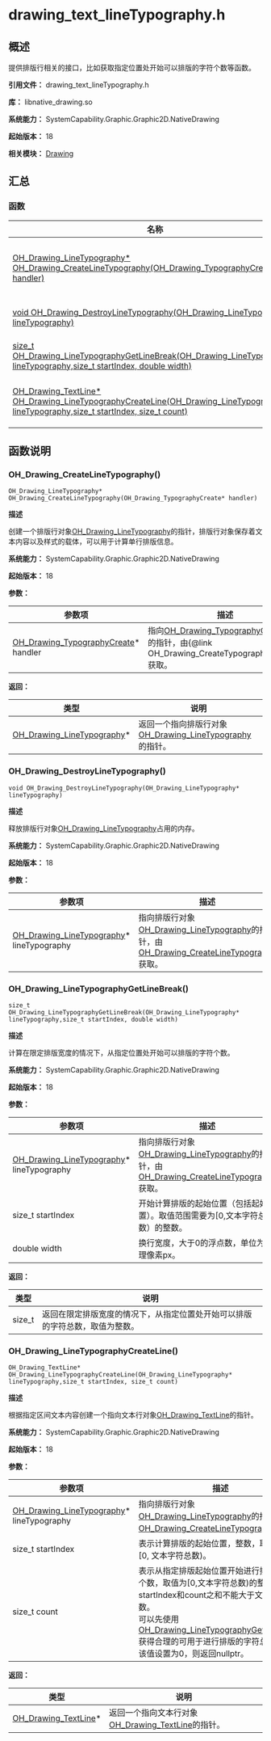 # drawing_text_lineTypography.h

## 概述

提供排版行相关的接口，比如获取指定位置处开始可以排版的字符个数等函数。

**引用文件：** drawing_text_lineTypography.h

**库：** libnative_drawing.so

**系统能力：** SystemCapability.Graphic.Graphic2D.NativeDrawing

**起始版本：** 18

**相关模块：** [Drawing](capi-drawing.md)

## 汇总

### 函数

| 名称 | 描述 |
| -- | -- |
| [OH_Drawing_LineTypography* OH_Drawing_CreateLineTypography(OH_Drawing_TypographyCreate* handler)](#oh_drawing_createlinetypography) | 创建一个排版行对象[OH_Drawing_LineTypography](capi-oh-drawing-linetypography.md)的指针，排版行对象保存着文本内容以及样式的载体，可以用于计算单行排版信息。 |
| [void OH_Drawing_DestroyLineTypography(OH_Drawing_LineTypography* lineTypography)](#oh_drawing_destroylinetypography) | 释放排版行对象[OH_Drawing_LineTypography](capi-oh-drawing-linetypography.md)占用的内存。 |
| [size_t OH_Drawing_LineTypographyGetLineBreak(OH_Drawing_LineTypography* lineTypography,size_t startIndex, double width)](#oh_drawing_linetypographygetlinebreak) | 计算在限定排版宽度的情况下，从指定位置处开始可以排版的字符个数。 |
| [OH_Drawing_TextLine* OH_Drawing_LineTypographyCreateLine(OH_Drawing_LineTypography* lineTypography,size_t startIndex, size_t count)](#oh_drawing_linetypographycreateline) | 根据指定区间文本内容创建一个指向文本行对象[OH_Drawing_TextLine](capi-oh-drawing-textline.md)的指针。 |

## 函数说明

### OH_Drawing_CreateLineTypography()

```
OH_Drawing_LineTypography* OH_Drawing_CreateLineTypography(OH_Drawing_TypographyCreate* handler)
```

**描述**

创建一个排版行对象[OH_Drawing_LineTypography](capi-oh-drawing-linetypography.md)的指针，排版行对象保存着文本内容以及样式的载体，可以用于计算单行排版信息。

**系统能力：** SystemCapability.Graphic.Graphic2D.NativeDrawing

**起始版本：** 18


**参数：**

| 参数项 | 描述 |
| -- | -- |
| [OH_Drawing_TypographyCreate](capi-oh-drawing-typographycreate.md)* handler | 指向[OH_Drawing_TypographyCreate](capi-oh-drawing-typographycreate.md)对象的指针，由{@link OH_Drawing_CreateTypographyHandler}获取。 |

**返回：**

| 类型 | 说明 |
| -- | -- |
| [OH_Drawing_LineTypography](capi-oh-drawing-linetypography.md)* | 返回一个指向排版行对象[OH_Drawing_LineTypography](capi-oh-drawing-linetypography.md)的指针。 |

### OH_Drawing_DestroyLineTypography()

```
void OH_Drawing_DestroyLineTypography(OH_Drawing_LineTypography* lineTypography)
```

**描述**

释放排版行对象[OH_Drawing_LineTypography](capi-oh-drawing-linetypography.md)占用的内存。

**系统能力：** SystemCapability.Graphic.Graphic2D.NativeDrawing

**起始版本：** 18


**参数：**

| 参数项 | 描述 |
| -- | -- |
| [OH_Drawing_LineTypography](capi-oh-drawing-linetypography.md)* lineTypography | 指向排版行对象[OH_Drawing_LineTypography](capi-oh-drawing-linetypography.md)的指针，由[OH_Drawing_CreateLineTypography](capi-drawing-text-lineTypography-h.md#oh_drawing_createlinetypography)获取。 |

### OH_Drawing_LineTypographyGetLineBreak()

```
size_t OH_Drawing_LineTypographyGetLineBreak(OH_Drawing_LineTypography* lineTypography,size_t startIndex, double width)
```

**描述**

计算在限定排版宽度的情况下，从指定位置处开始可以排版的字符个数。

**系统能力：** SystemCapability.Graphic.Graphic2D.NativeDrawing

**起始版本：** 18


**参数：**

| 参数项 | 描述 |
| -- | -- |
| [OH_Drawing_LineTypography](capi-oh-drawing-linetypography.md)* lineTypography | 指向排版行对象[OH_Drawing_LineTypography](capi-oh-drawing-linetypography.md)的指针，由[OH_Drawing_CreateLineTypography](capi-drawing-text-lineTypography-h.md#oh_drawing_createlinetypography)获取。 |
| size_t startIndex | 开始计算排版的起始位置（包括起始位置）。取值范围需要为[0,文本字符总数）的整数。 |
| double width | 换行宽度，大于0的浮点数，单位为物理像素px。 |

**返回：**

| 类型 | 说明 |
| -- | -- |
| size_t | 返回在限定排版宽度的情况下，从指定位置处开始可以排版的字符总数，取值为整数。 |

### OH_Drawing_LineTypographyCreateLine()

```
OH_Drawing_TextLine* OH_Drawing_LineTypographyCreateLine(OH_Drawing_LineTypography* lineTypography,size_t startIndex, size_t count)
```

**描述**

根据指定区间文本内容创建一个指向文本行对象[OH_Drawing_TextLine](capi-oh-drawing-textline.md)的指针。

**系统能力：** SystemCapability.Graphic.Graphic2D.NativeDrawing

**起始版本：** 18


**参数：**

| 参数项 | 描述 |
| -- | -- |
| [OH_Drawing_LineTypography](capi-oh-drawing-linetypography.md)* lineTypography | 指向排版行对象[OH_Drawing_LineTypography](capi-oh-drawing-linetypography.md)的指针，由[OH_Drawing_CreateLineTypography](capi-drawing-text-lineTypography-h.md#oh_drawing_createlinetypography)获取。 |
| size_t startIndex | 表示计算排版的起始位置，整数，取值范围为[0, 文本字符总数)。 |
| size_t count | 表示从指定排版起始位置开始进行排版的字符个数，取值为[0,文本字符总数)的整数，startIndex和count之和不能大于文本字符总数。<br>可以先使用[OH_Drawing_LineTypographyGetLineBreak](capi-drawing-text-lineTypography-h.md#oh_drawing_linetypographygetlinebreak)获得合理的可用于进行排版的字符总数。如果该值设置为0，则返回nullptr。 |

**返回：**

| 类型 | 说明 |
| -- | -- |
| [OH_Drawing_TextLine](capi-oh-drawing-textline.md)* | 返回一个指向文本行对象[OH_Drawing_TextLine](capi-oh-drawing-textline.md)的指针。 |


